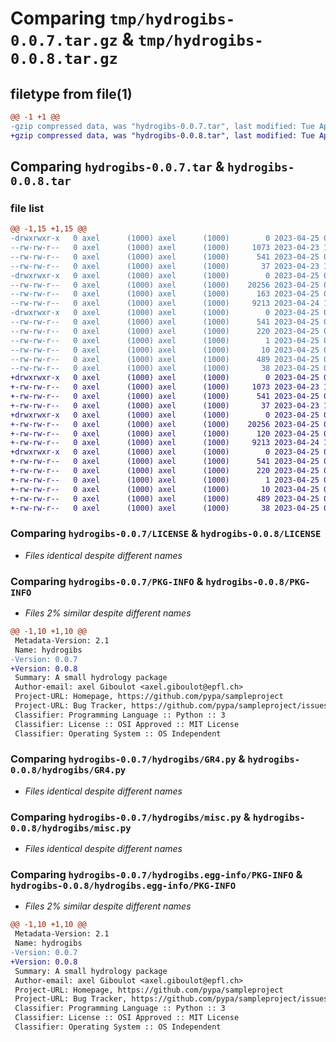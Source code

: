 # Comparing `tmp/hydrogibs-0.0.7.tar.gz` & `tmp/hydrogibs-0.0.8.tar.gz`

## filetype from file(1)

```diff
@@ -1 +1 @@
-gzip compressed data, was "hydrogibs-0.0.7.tar", last modified: Tue Apr 25 01:47:01 2023, max compression
+gzip compressed data, was "hydrogibs-0.0.8.tar", last modified: Tue Apr 25 01:48:01 2023, max compression
```

## Comparing `hydrogibs-0.0.7.tar` & `hydrogibs-0.0.8.tar`

### file list

```diff
@@ -1,15 +1,15 @@
-drwxrwxr-x   0 axel      (1000) axel      (1000)        0 2023-04-25 01:47:01.497836 hydrogibs-0.0.7/
--rw-rw-r--   0 axel      (1000) axel      (1000)     1073 2023-04-23 13:58:07.000000 hydrogibs-0.0.7/LICENSE
--rw-rw-r--   0 axel      (1000) axel      (1000)      541 2023-04-25 01:47:01.493836 hydrogibs-0.0.7/PKG-INFO
--rw-rw-r--   0 axel      (1000) axel      (1000)       37 2023-04-23 13:57:53.000000 hydrogibs-0.0.7/README.md
-drwxrwxr-x   0 axel      (1000) axel      (1000)        0 2023-04-25 01:47:01.493836 hydrogibs-0.0.7/hydrogibs/
--rw-rw-r--   0 axel      (1000) axel      (1000)    20256 2023-04-25 01:45:58.000000 hydrogibs-0.0.7/hydrogibs/GR4.py
--rw-rw-r--   0 axel      (1000) axel      (1000)      163 2023-04-25 01:34:02.000000 hydrogibs-0.0.7/hydrogibs/__init_.py
--rw-rw-r--   0 axel      (1000) axel      (1000)     9213 2023-04-24 14:45:59.000000 hydrogibs-0.0.7/hydrogibs/misc.py
-drwxrwxr-x   0 axel      (1000) axel      (1000)        0 2023-04-25 01:47:01.493836 hydrogibs-0.0.7/hydrogibs.egg-info/
--rw-rw-r--   0 axel      (1000) axel      (1000)      541 2023-04-25 01:47:01.000000 hydrogibs-0.0.7/hydrogibs.egg-info/PKG-INFO
--rw-rw-r--   0 axel      (1000) axel      (1000)      220 2023-04-25 01:47:01.000000 hydrogibs-0.0.7/hydrogibs.egg-info/SOURCES.txt
--rw-rw-r--   0 axel      (1000) axel      (1000)        1 2023-04-25 01:47:01.000000 hydrogibs-0.0.7/hydrogibs.egg-info/dependency_links.txt
--rw-rw-r--   0 axel      (1000) axel      (1000)       10 2023-04-25 01:47:01.000000 hydrogibs-0.0.7/hydrogibs.egg-info/top_level.txt
--rw-rw-r--   0 axel      (1000) axel      (1000)      489 2023-04-25 01:46:41.000000 hydrogibs-0.0.7/pyproject.toml
--rw-rw-r--   0 axel      (1000) axel      (1000)       38 2023-04-25 01:47:01.497836 hydrogibs-0.0.7/setup.cfg
+drwxrwxr-x   0 axel      (1000) axel      (1000)        0 2023-04-25 01:48:01.397836 hydrogibs-0.0.8/
+-rw-rw-r--   0 axel      (1000) axel      (1000)     1073 2023-04-23 13:58:07.000000 hydrogibs-0.0.8/LICENSE
+-rw-rw-r--   0 axel      (1000) axel      (1000)      541 2023-04-25 01:48:01.397836 hydrogibs-0.0.8/PKG-INFO
+-rw-rw-r--   0 axel      (1000) axel      (1000)       37 2023-04-23 13:57:53.000000 hydrogibs-0.0.8/README.md
+drwxrwxr-x   0 axel      (1000) axel      (1000)        0 2023-04-25 01:48:01.393835 hydrogibs-0.0.8/hydrogibs/
+-rw-rw-r--   0 axel      (1000) axel      (1000)    20256 2023-04-25 01:45:58.000000 hydrogibs-0.0.8/hydrogibs/GR4.py
+-rw-rw-r--   0 axel      (1000) axel      (1000)      120 2023-04-25 01:47:38.000000 hydrogibs-0.0.8/hydrogibs/__init_.py
+-rw-rw-r--   0 axel      (1000) axel      (1000)     9213 2023-04-24 14:45:59.000000 hydrogibs-0.0.8/hydrogibs/misc.py
+drwxrwxr-x   0 axel      (1000) axel      (1000)        0 2023-04-25 01:48:01.397836 hydrogibs-0.0.8/hydrogibs.egg-info/
+-rw-rw-r--   0 axel      (1000) axel      (1000)      541 2023-04-25 01:48:01.000000 hydrogibs-0.0.8/hydrogibs.egg-info/PKG-INFO
+-rw-rw-r--   0 axel      (1000) axel      (1000)      220 2023-04-25 01:48:01.000000 hydrogibs-0.0.8/hydrogibs.egg-info/SOURCES.txt
+-rw-rw-r--   0 axel      (1000) axel      (1000)        1 2023-04-25 01:48:01.000000 hydrogibs-0.0.8/hydrogibs.egg-info/dependency_links.txt
+-rw-rw-r--   0 axel      (1000) axel      (1000)       10 2023-04-25 01:48:01.000000 hydrogibs-0.0.8/hydrogibs.egg-info/top_level.txt
+-rw-rw-r--   0 axel      (1000) axel      (1000)      489 2023-04-25 01:47:43.000000 hydrogibs-0.0.8/pyproject.toml
+-rw-rw-r--   0 axel      (1000) axel      (1000)       38 2023-04-25 01:48:01.397836 hydrogibs-0.0.8/setup.cfg
```

### Comparing `hydrogibs-0.0.7/LICENSE` & `hydrogibs-0.0.8/LICENSE`

 * *Files identical despite different names*

### Comparing `hydrogibs-0.0.7/PKG-INFO` & `hydrogibs-0.0.8/PKG-INFO`

 * *Files 2% similar despite different names*

```diff
@@ -1,10 +1,10 @@
 Metadata-Version: 2.1
 Name: hydrogibs
-Version: 0.0.7
+Version: 0.0.8
 Summary: A small hydrology package
 Author-email: axel Giboulot <axel.giboulot@epfl.ch>
 Project-URL: Homepage, https://github.com/pypa/sampleproject
 Project-URL: Bug Tracker, https://github.com/pypa/sampleproject/issues
 Classifier: Programming Language :: Python :: 3
 Classifier: License :: OSI Approved :: MIT License
 Classifier: Operating System :: OS Independent
```

### Comparing `hydrogibs-0.0.7/hydrogibs/GR4.py` & `hydrogibs-0.0.8/hydrogibs/GR4.py`

 * *Files identical despite different names*

### Comparing `hydrogibs-0.0.7/hydrogibs/misc.py` & `hydrogibs-0.0.8/hydrogibs/misc.py`

 * *Files identical despite different names*

### Comparing `hydrogibs-0.0.7/hydrogibs.egg-info/PKG-INFO` & `hydrogibs-0.0.8/hydrogibs.egg-info/PKG-INFO`

 * *Files 2% similar despite different names*

```diff
@@ -1,10 +1,10 @@
 Metadata-Version: 2.1
 Name: hydrogibs
-Version: 0.0.7
+Version: 0.0.8
 Summary: A small hydrology package
 Author-email: axel Giboulot <axel.giboulot@epfl.ch>
 Project-URL: Homepage, https://github.com/pypa/sampleproject
 Project-URL: Bug Tracker, https://github.com/pypa/sampleproject/issues
 Classifier: Programming Language :: Python :: 3
 Classifier: License :: OSI Approved :: MIT License
 Classifier: Operating System :: OS Independent
```

